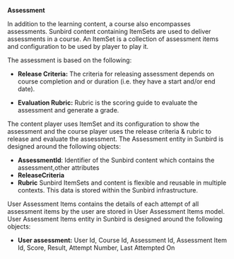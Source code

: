 **Assessment**

In addition to the learning content, a course also encompasses assessments. Sunbird content containing ItemSets are used to deliver assessments in a course. An ItemSet is a collection of assessment items and configuration to be used by player to play it.

The assessment is based on the following:

+ **Release Criteria:** The criteria for releasing assessment depends on course completion and or duration (i.e. they have a start and/or end date).

+ **Evaluation Rubric:** Rubric is the scoring guide to evaluate the assessment and generate a grade.

The content player uses ItemSet and its configuration to show the assessment and the course player uses the release criteria & rubric to release and evaluate the assessment. The Assessment entity in Sunbird is designed around the following objects:
- **AssessmentId**: Identifier of the Sunbird content which contains the assessment,other attributes
- **ReleaseCriteria**
- **Rubric**
Sunbird ItemSets and content is flexible and reusable in multiple contexts. This data is stored within the Sunbird infrastructure.
 
User Assessment Items contains the details of each attempt of all assessment items by the user are stored in User Assessment Items model. User Assessment Items entity in Sunbird is designed around the following objects:
- **User assessment:** User Id, Course Id, Assessment Id, Assessment Item Id, Score, Result, Attempt Number, Last Attempted On
